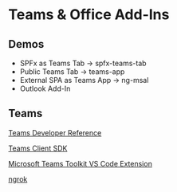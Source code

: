 # Teams & Office Add-Ins

## Demos

- SPFx as Teams Tab -> spfx-teams-tab
- Public Teams Tab -> teams-app
- External SPA as Teams App -> ng-msal
- Outlook Add-In

## Teams

[Teams Developer Reference](https://docs.microsoft.com/en-us/microsoftteams/platform/overview)

[Teams Client SDK](https://docs.microsoft.com/en-us/microsoftteams/platform/tabs/how-to/using-teams-client-sdk)

[Microsoft Teams Toolkit VS Code Extension](https://marketplace.visualstudio.com/items?itemName=TeamsDevApp.ms-teams-vscode-extension)

[ngrok](https://ngrok.com)
